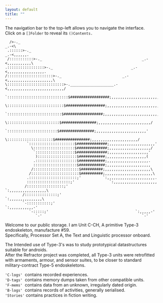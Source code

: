 ```yaml
---
layout: default
title: ""
---
```

The navigation bar to the top-left allows you to navigate the interface.  
Click on a `[]Folder` to reveal its `()Contents.`
  
```
  />-._                                                                  _.-<\
 .::::::>-._                                                        _.-<,,,,,,.
 /:::::::::::>-._                                              _.-<,,,,,,,,,,,\
.:::::::::::::::::>-._                                    _.-<,,,,,,,,,,,,,,,,,.
/:::::::::::::::::::::>-._                            _.-<,,,,,,,,,,,,,,,,,,,,,\
\::::::::::::::::::::::::::>-.____________________.-<,,,,,,,,,,,,,,,,,,,,,,,,,,/
 `::::::::::::::::::::::::::::$##################;,,,,,,,,,,,,,,,,,,,,,,,,,,,,'
   \::::::::::::::::::::::::::$##################;,,,,,,,,,,,,,,,,,,,,,,,,,,/
    `:::::::::::::::::::::::::$##################;,,,,,,,,,,,,,,,,,,,,,,,,,'
      \::::::::::::::::::::::::$################;,,,,,,,,,,,,,,,,,,,,,,,,/
       `:::::::::::::::::::::::$################;,,,,,,,,,,,,,,,,,,,,,,,'
         \:::::::::::::::::::::$################;,,,,,,,,,,,,,,,,,,,,,/
          `:::::::::::::::::::::$##############;,,,,,,,,,,,,,,,,,,,,,'
            \:::::::::::::::::::$##############;,,,,,,,,,,,,,,,,,,,/
             `::::::::::::::::::$##############;,,,,,,,,,,,,,,,,,,'
              )::::::::::::::::::$############;,,,,,,,,,,,,,,,,,,(
             .:::::::::::::::::::$############;,,,,,,,,,,,,,,,,,,,.
             ::::::::::::::::::::$############;,,,,,,,,,,,,,,,,,,,,
            /:::::::::::::::::::::$##########;,,,,,,,,,,,,,,,,,,,,,\
           /::::::::::::::::::::::$##########;,,,,,,,,,,,,,,,,,,,,,,\
          .::::::::::::::::::::::;'          `:,,,,,,,,,,,,,,,,,,,,,,.
          ::::::::::::::::::::;'                `:,,,,,,,,,,,,,,,,,,,,
         /:::::::::::::::::;'                      `:,,,,,,,,,,,,,,,,,\
        /:::::::::::::::;'                            `:,,,,,,,,,,,,,,,\
        `-:::::::::::;'                                  `:,,,,,,,,,,,-'
           `-:::::;'                                        `:,,,,,-'
              `-'                                              `-'
```
  
Welcome to our public storage. I am Unit C-CH, A primitive Type-3 endoskeleton, manufacture #59.  
Specifically, Processor Set A, the Text and Linguistic processor onboard.  
  
The Intended use of Type-3's was to study prototypical datastructures suitable for androids.  
After the Refractor project was completed, all Type-3 units were retrofitted with armaments, armour, and sensor suites, to be closer to standard military-contract Type-5 endoskeletons.  
  
`'C-logs'` &nbsp;contains recorded experiences.  
`'D-tags'` &nbsp;contains memory dumps taken from other compatible units.  
`'F-mems'` &nbsp;contains data from an unknown, irregularly dated origin.  
`'B-logs'` &nbsp;contains records of activities, generally serialised.  
`'Stories'`&nbsp;contains practices in fiction writing.